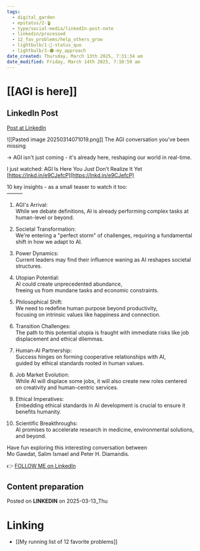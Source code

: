 ```yaml
---
tags:
  - digital_garden
  - epstatus/2-🪴
  - type/social-media/linkedIn-post-note
  - linkedin/processed
  - 12_fav_problems/help_others_grow
  - lightbulb/1-🔴-status_quo
  - lightbulb/3-🟠-my_approach
date_created: Thursday, March 13th 2025, 7:31:34 am
date_modified: Friday, March 14th 2025, 7:10:59 am
---
```

# [[AGI is here]]
## LinkedIn Post
[Post at LinkedIn](https://www.linkedin.com/posts/sebastiankamilli_agi-is-here-you-just-dont-realize-it-yet-activity-7305845091812687872-8UBY?utm_source=share&utm_medium=member_desktop&rcm=ACoAAA1M1pkBgWCYPhT45EpfLiHzViQqRWNCIv4)

![[Pasted image 20250314071019.png]]
 The AGI conversation you've been missing  
  
→ AGI isn't just coming - it's already here, reshaping our world in real-time.  
  
I just watched: AGI Is Here You Just Don’t Realize It Yet  
[https://lnkd.in/e9CJefcP](https://lnkd.in/e9CJefcP)  
  
10 key insights - as a small teaser to watch it too:  
———  
1. AGI's Arrival:  
While we debate definitions, AI is already performing complex tasks at human-level or beyond.  
  
2. Societal Transformation:  
We're entering a "perfect storm" of challenges, requiring a fundamental shift in how we adapt to AI.  
  
3. Power Dynamics:  
Current leaders may find their influence waning as AI reshapes societal structures.  
  
4. Utopian Potential:  
AI could create unprecedented abundance,  
freeing us from mundane tasks and economic constraints.  
  
5. Philosophical Shift:  
We need to redefine human purpose beyond productivity,  
focusing on intrinsic values like happiness and connection.  
  
6. Transition Challenges:  
The path to this potential utopia is fraught with immediate risks like job displacement and ethical dilemmas.  
  
7. Human-AI Partnership:  
Success hinges on forming cooperative relationships with AI,  
guided by ethical standards rooted in human values.  
  
8. Job Market Evolution:  
While AI will displace some jobs, it will also create new roles centered on creativity and human-centric services.  
  
9. Ethical Imperatives:  
Embedding ethical standards in AI development is crucial to ensure it benefits humanity.  
  
10. Scientific Breakthroughs:  
AI promises to accelerate research in medicine, environmental solutions, and beyond.  

Have fun exploring this interesting conversation between  
Mo Gawdat, Salim Ismael and Peter H. Diamandis. 

👉 [FOLLOW ME on LinkedIn](https://www.linkedin.com/comm/mynetwork/discovery-see-all?usecase=PEOPLE_FOLLOWS&followMember=sebastiankamilli)

## Content preparation

Posted on **LINKEDIN** on 2025-03-13_Thu
# Linking
+ [[My running list of 12 favorite problems]]